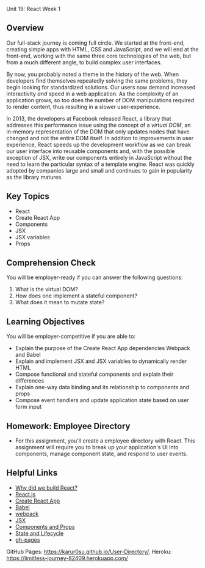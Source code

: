  Unit 19: React Week 1

## Overview
Our full-stack journey is coming full circle. We started at the front-end, creating simple apps with HTML, CSS and JavaScript, and we will end at the front-end, working with the same three core technologies of the web, but from a much different angle, to build complex user interfaces. 

By now, you probably noted a theme in the history of the web. When developers find themselves repeatedly solving the same problems, they begin looking for standardized solutions. Our users now demand increased interactivity _and_ speed in a web application. As the complexity of an application grows, so too does the number of DOM manipulations required to render content, thus resulting in a slower user-experience. 

In 2013, the developers at Facebook released React, a library that addresses this performance issue using the concept of a _virtual DOM_, an in-memory representation of the DOM that only updates nodes that have changed and not the entire DOM itself. In addition to improvements in user experience, React speeds up the development workflow as we can break our user interface into reusable components and, with the possible exception of JSX, write our components entirely in JavaScript without the need to learn the particular syntax of a template engine. React was quickly adopted by companies large and small and continues to gain in popularity as the library matures. 

## Key Topics
* React
* Create React App
* Components
* JSX
* JSX variables
* Props

## Comprehension Check
You will be employer-ready if you can answer the following questions:
1. What is the virtual DOM?
2. How does one implement a stateful component? 
3. What does it mean to mutate state? 

## Learning Objectives
You will be employer-competitive if you are able to:
* Explain the purpose of the Create React App dependencies Webpack and Babel
* Explain and implement JSX and JSX variables to dynamically render HTML
* Compose functional and stateful components and explain their differences
* Explain one-way data binding and its relationship to components and props
* Compose event handlers and update application state based on user form input

## Homework: Employee Directory
* For this assignment, you'll create a employee directory with React. This assignment will require you to break up your application's UI into components, manage component state, and respond to user events.

## Helpful Links
* [Why did we build React?](https://reactjs.org/blog/2013/06/05/why-react.html)
* [React.js](https://reactjs.org/)
* [Create React App](https://github.com/facebook/create-react-app)
* [Babel](https://babeljs.io/docs/en/)
* [webpack](https://webpack.js.org/)
* [JSX](https://reactjs.org/docs/introducing-jsx.html)
* [Components and Props](https://reactjs.org/docs/components-and-props.html#es6-classes)
* [State and Lifecycle](https://reactjs.org/docs/state-and-lifecycle.html)
* [gh-pages](https://www.npmjs.com/package/gh-pages)

GitHub Pages:  https://karur0su.github.io/User-Directory/.
Heroku: https://limitless-journey-82409.herokuapp.com/